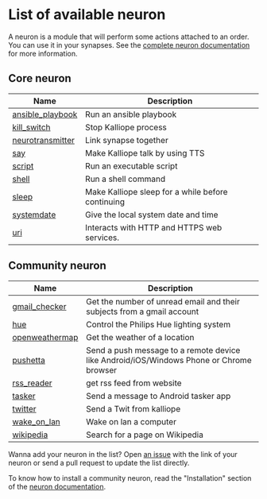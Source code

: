 # List of available neuron

A neuron is a module that will perform some actions attached to an order. You can use it in your synapses. See the [complete neuron documentation](neurons.md) for more information.

## Core neuron

| Name                                                      | Description                                       |
|-----------------------------------------------------------|---------------------------------------------------|
| [ansible_playbook](../kalliope/neurons/ansible_playbook/) | Run an ansible playbook                           |
| [kill_switch](../kalliope/neurons/kill_switch/)           | Stop Kalliope process                             |
| [neurotransmitter](../kalliope/neurons/neurotransmitter/) | Link synapse together                             |
| [say](../kalliope/neurons/say/)                           | Make Kalliope talk by using TTS                   |
| [script](../kalliope/neurons/script/)                     | Run an executable script                          |
| [shell](../kalliope/neurons/shell/)                       | Run a shell command                               |
| [sleep](../kalliope/neurons/sleep/)                       | Make Kalliope sleep for a while before continuing |
| [systemdate](../kalliope/neurons/systemdate/)             | Give the local system date and time               |
| [uri](../kalliope/neurons/uri/)                           | Interacts with HTTP and HTTPS web services.       |

## Community neuron

| Name                                                                                 | Description                                                                             |
|--------------------------------------------------------------------------------------|-----------------------------------------------------------------------------------------|
| [gmail_checker](https://github.com/kalliope-project/kalliope_neuron_gmail)           | Get the number of unread email and their subjects from a gmail account                  |
| [hue](https://github.com/kalliope-project/kalliope_neuron_hue)                       | Control the Philips Hue lighting system                                                 |
| [openweathermap](https://github.com/kalliope-project/kalliope_neuron_openweathermap) | Get the weather of a location                                                           |
| [pushetta](https://github.com/kalliope-project/kalliope_neuron_pushetta)             | Send a push message to a remote device like Android/iOS/Windows Phone or Chrome browser |
| [rss_reader](https://github.com/kalliope-project/kalliope_neuron_rss_reader)         | get rss feed from website                                                               |
| [tasker](https://github.com/kalliope-project/kalliope_neuron_tasker)                 | Send a message to Android tasker app                                                    |
| [twitter](https://github.com/kalliope-project/kalliope_neuron_twitter)               | Send a Twit from kalliope                                                               |
| [wake_on_lan](https://github.com/kalliope-project/kalliope_neuron_wake_on_lan)       | Wake on lan a computer                                                                  |
| [wikipedia](https://github.com/kalliope-project/kalliope_neuron_wikipedia)           | Search for a page on Wikipedia                                                          |

Wanna add your neuron in the list? Open [an issue](../../issues) with the link of your neuron or send a pull request to update the list directly.

To know how to install a community neuron, read the "Installation" section of the [neuron documentation](neurons.md).
